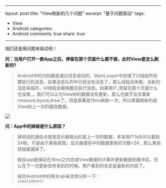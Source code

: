 
---
layout: post
title: "View刷新的几个问题"
excerpt: "基于问题驱动"
tags: 
- View
- Android
categories:
- Android
comments: true
share: true
---


咱们还是用问题来驱动吧！

**问：当用户打开一款App之后，停留在那个页面什么都不做，此时View是怎么刷新的?**

> Android中的代码都是通过消息驱动的，MainLooper中存储了UI线程所有要执行的消息。如果消息队列中已经没有消息了，那么线程会休眠，当新的消息来临时，UI线程会被唤醒去执行消息。如果用户_停留在那个页面什么也没做_，我们可以认为View树的数据没有更新，那么也就不会去重新measure,layout,draw了。但是屏幕是16ms刷新一次，所以屏幕刷新的是View树上一次的缓存数据。

<!--![](view刷新机制_01.png)-->

<img src="/images/view/View_refresh_mechanics.png">

**问：App中的掉帧是什么原因？**

> 掉帧说的通俗点就是显示器输出的是上一次的数据，本来用户1s内可以看到24帧，可是由于某些原因，显示器缓存中的数据更新的次数<24，那么某些帧就被漏掉了。
>
>  假设app能保证在16ms之内完成View数据的计算并更新数据到缓冲区，在么在下一次更新信号来到的时候，用户看到的肯定是最新的内容了。
> 
> 结合Android中的相关api来具体分析一下：  
> `invalidate()`
> 
> 
> 
> 
> 